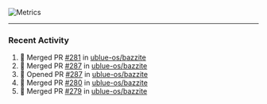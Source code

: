 ![Metrics](https://metrics.lecoq.io/KyleGospo?template=classic&base=header%2C%20activity%2C%20community%2C%20repositories%2C%20metadata&base.indepth=false&base.hireable=false&base.skip=false&config.timezone=America%2FLos_Angeles)

---
### Recent Activity
<!--START_SECTION:activity-->
1. 🎉 Merged PR [#281](https://github.com/ublue-os/bazzite/pull/281) in [ublue-os/bazzite](https://github.com/ublue-os/bazzite)
2. 🎉 Merged PR [#287](https://github.com/ublue-os/bazzite/pull/287) in [ublue-os/bazzite](https://github.com/ublue-os/bazzite)
3. 💪 Opened PR [#287](https://github.com/ublue-os/bazzite/pull/287) in [ublue-os/bazzite](https://github.com/ublue-os/bazzite)
4. 🎉 Merged PR [#280](https://github.com/ublue-os/bazzite/pull/280) in [ublue-os/bazzite](https://github.com/ublue-os/bazzite)
5. 🎉 Merged PR [#279](https://github.com/ublue-os/bazzite/pull/279) in [ublue-os/bazzite](https://github.com/ublue-os/bazzite)
<!--END_SECTION:activity-->
